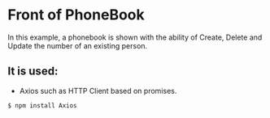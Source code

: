 # Front of PhoneBook

In this example, a phonebook is shown with the ability of Create, Delete and Update the number of an existing person.

## It is used:

- Axios such as HTTP Client based on promises.

```sh
$ npm install Axios
```
